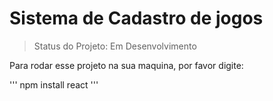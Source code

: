 <h1>Sistema de Cadastro de jogos</h1>

> Status do Projeto: Em Desenvolvimento

Para rodar esse projeto na sua maquina, por favor digite:

'''
npm install react
'''
